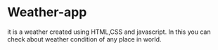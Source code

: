 # Weather-app
it is a weather created using HTML,CSS and javascript. In this you can check about weather condition of any place in world.
